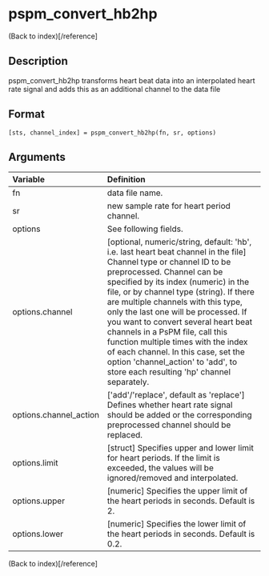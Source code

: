 # pspm_convert_hb2hp
(Back to index)[/reference]
## Description
pspm_convert_hb2hp transforms heart beat data into an interpolated heart rate signal and adds this as an additional channel to the data file

## Format
`[sts, channel_index] = pspm_convert_hb2hp(fn, sr, options)`

## Arguments
| Variable | Definition |
|:--|:--|
| fn | data file name. |
| sr | new sample rate for heart period channel. |
| options | See following fields. |
| options.channel | [optional, numeric/string, default: 'hb', i.e. last heart beat channel in the file] Channel type or channel ID to be preprocessed. Channel can be specified by its index (numeric) in the file, or by channel type (string). If there are multiple channels with this type, only the last one will be processed. If you want to convert several heart beat channels in a PsPM file, call this function multiple times with the index of each channel. In this case, set the option 'channel_action' to 'add', to store each resulting 'hp' channel separately. |
| options.channel_action | ['add'/'replace', default as 'replace'] Defines whether heart rate signal should be added or the corresponding preprocessed channel should be replaced. |
| options.limit | [struct] Specifies upper and lower limit for heart periods. If the limit is exceeded, the values will be ignored/removed and interpolated. |
| options.upper | [numeric] Specifies the upper limit of the heart periods in seconds. Default is 2. |
| options.lower | [numeric] Specifies the lower limit of the heart periods in seconds. Default is 0.2. |
(Back to index)[/reference]
